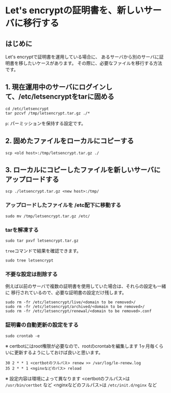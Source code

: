 # Let's encryptの証明書を、新しいサーバに移行する
## はじめに
Let's encryptで証明書を運用している場合に、
あるサーバから別のサーバに証明書を移したいケースがあります。
その際に、必要なファイルを移行する方法です。

## 1. 現在運用中のサーバにログインして、/etc/letsencryptをtarに固める

```
cd /etc/letsencrypt
tar pzcvf /tmp/letsencrypt.tar.gz ./*
```

`p`: パーミッションを保持する設定です。


## 2. 固めたファイルをローカルにコピーする

```
scp <old host>:/tmp/letsencrypt.tar.gz ./
```

## 3. ローカルにコピーしたファイルを新しいサーバにアップロードする

```
scp ./letsencrypt.tar.gz <new host>:/tmp/
```

### アップロードしたファイルを /etc配下に移動する

```
sudo mv /tmp/letsencrypt.tar.gz /etc/
```

### tarを解凍する


```
sudo tar pxvf letsencrypt.tar.gz
```

`tree`コマンドで結果を確認できます。

```
sudo tree letsencrypt
```

### 不要な設定は削除する

例えば以前のサーバで複数の証明書を使用していた場合は、それらの設定も一緒に
移行されているので、必要な証明書の設定だけ残します。


```
sudo rm -fr /etc/letsencrypt/live/<domain to be removed>/
sudo rm -fr /etc/letsencrypt/archived/<domain to be removed>/
sudo rm -fr /etc/letsencrypt/renewal/<domain to be removed>.conf
```

### 証明書の自動更新の設定をする

```
sudo crontab -e
```

※ certbotにはroot権限が必要なので、rootのcrontabを編集します
1ヶ月毎くらいに更新するようにしておけば良いと思います。

```
30 2 * * 1 <certbotのフルパス> renew >> /var/log/le-renew.log
35 2 * * 1 <nginxなどのパス> reload
```

※ 設定内容は環境によって異なります
<certbotのフルパス>は `/usr/bin/certbot` など
<nginxなどのフルパス>は `/etc/init.d/nginx` など

